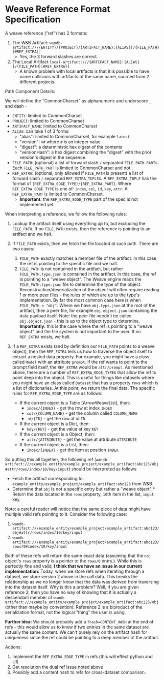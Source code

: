 # Weave Reference Format Specification

A weave reference ("ref") has 2 formats:

1. The W&B Artifact: `wandb-artifact:///{ENTITY}/{PROJECT}/{ARTIFACT_NAME}:{ALIAS}[/{FILE_PATH}[#REF_EXTRA]]`
   - Yes, the 3 forward slashes are correct.
2. The Local Artifact `local-artifact:///{ARTIFACT_NAME}:{ALIAS}[/{FILE_PATH}[#REF_EXTRA]]`
   - A known problem with local artifacts is that it is possible to have name collisions with artifacts of the same name, sourced from 2 different projects.

Path Component Details:

We will define the "CommonCharset" as alphanumeric and underscore `_` and dash `-`

- `ENTITY`: limited to CommonCharset
- `PROJECT`: limited to CommonCharset
- `ARTIFACT_NAME`: limited to CommonCharset
- `ALIAS`: can take 1 of 3 forms:
  - "alias": limited to CommonCharset, for example `latest`
  - "version": `v#` where `#` is an integer value
  - "digest": a deterministic hex digest of the contents
  - "versionHash": a hex digest combining the "digest" with the prior version's digest in the sequence.
- `FILE_PATH`: (optional) a list of forward slash `/` separated `FILE_PATH_PART`s. Each `FILE_PATH_PART` is limited to CommonCharset and dot `.`
- `REF_EXTRA`: (optional, only allowed if `FILE_PATH` is present) a list of forward slash `/` separated `REF_EXTRA_TUPLE`s. A `REF_EXTRA_TUPLE` has the format of `{REF_EXTRA_EDGE_TYPE}/{REF_EXTRA_PART}`. Where `REF_EXTRA_EDGE_TYPE` is one of: `index`, `col`, `id`, `key`, `attr`. A `REF_EXTRA_PART` is limited to CommonCharset.
  - **Important:** the `REF_EXTRA_EDGE_TYPE` part of the spec is not implemented yet.

When interpreting a reference, we follow the following rules:

1. Lookup the artifact itself using everything up to, but excluding the `FILE_PATH`. If no `FILE_PATH` exists, then the reference is pointing to an artifact and we halt.
2. If `FILE_PATH` exists, then we fetch the file located at such path. There are two cases:

   1. `FILE_PATH` exactly matches a member file of the artifact. In this case, the ref is pointing to the specific file and we halt.
   2. `FILE_PATH` is not contained in the artifact, but rather `FILE_PATH.type.json` is contained in the artifact. In this case, the ref is pointing to a "weave object". The Weave engine reads the `FILE_PATH.type.json` file to determine the type of the object. Reconstruction/deserialization of the object will often require reading 1 or more peer files - the rules of which are up to the type's implementation. By far the most common case here is when `FILE_PATH = "obj"`. Where we have `obj.type.json` at the root of the artifact, then a peer file, for example `obj.object.json` containing the data payload itself. Note: the peer file needn't be called `obj.object.json` - this is up to the object type to determine. **Importantly:** this is the case where the ref is pointing to a "weave object" and the file system is not important to the user. If no `REF_EXTRA` exists, we halt.

3. If a `REF_EXTRA` exists (and by definition our `FILE_PATH` points to a weave object), then the `REF_EXTRA` tells us how to traverse the object itself to extract a nested data property. For example, you might have a class called `Model` with an attribute `prompt`. If the ref wants to point to the prompt field itself, the `REF_EXTRA` would be `attr/prompt`. As mentioned above, there are a number of `REF_EXTRA_EDGE_TYPE`s that allow the ref to point deep into the object. This is useful for things like datasets where you might have an class called `Dataset` that has a property `rows` which is a list of dictionaries. At this point, we return the final data. The specific rules for `REF_EXTRA_EDGE_TYPE` are as follows:
   - If the current object is a Table (ArrowWeaveList), then:
     - `index/{INDEX}` - get the row at index `INDEX`
     - `col/{COLUMN_NAME}` - get the column called `COLUMN_NAME`
     - `id/{ID}` - get the row at id `ID`
   - If the current object is a Dict, then:
     - `key/{KEY}` - get the value at key `KEY`
   - If the current object is a Object, then:
     - `attr/{ATTRIBUTE}` - get the value at attribute `ATTRIBUTE`
   - If the current object is a List, then:
     - `index/{INDEX}` - get the item at position `INDEX`

So putting this all together, the following ref (`wandb-artifact:///example_entity/example_project/example_artifact:abc123/obj#attr/rows/index/10/key/input`) should be interpreted as follows:

- Fetch the artifact corresponding to `example_entity/example_project/example_artifact:abc123` from W&B.
- Determine that `obj` is not a specific entry but rather a "weave object" \* Return the data located in the `rows` property, `10`th item in the list, `input` key.

Note: a careful reader will notice that the same piece of data might have multiple valid refs pointing to it. Consider the following case:

1. `wandb-artifact:///example_entity/example_project/example_artifact:abc123/obj#attr/rows/index/10/key/input`
2. `wandb-artifact:///example_entity/example_project/example_artifact:abc123/rows/0#index/10/key/input`

Both of these refs will return the same exact data (assuming that the `obj` object's `rows` property is a pointer to the `rows/0` entry.). While this is perfectly fine and valid, **I think that we have an issue in our current implementation:** Today, when we store refs when iterating through a dataset, we store version 2 above in the call data. This breaks the relationship as we no longer know that the data was derived from traversing into the dataset itself. Why is this a problem? Well, if you are given reference 2, then you have no way of knowing that it is actually a descendant member of `wandb-artifact:///example_entity/example_project/example_artifact:abc123/obj` (other than maybe by convention). Reference 2 is a biproduct of the serialization format, not the logical "thing" the user is using.

**Further idea:** We should probably add a `?hash=CONTENT_HASH` at the end of refs - this would allow us to know if two entries in the same dataset are actually the same content. We can't purely rely on the artifact hash for uniqueness since the ref could be pointing to a deep member of the artifact.

Actions:

1. Implement the `REF_EXTRA_EDGE_TYPE` in refs (this will effect python and UI)
2. Get resolution the dual ref issue noted above
3. Possibly add a content hash to refs for cross-dataset comparison.
